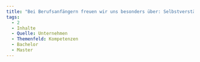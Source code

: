 ```yaml
---
title: "Bei Berufsanfängern freuen wir uns besonders über: Selbstverständnis für Sicherheit und Datenschutz"
tags:
  - 2
  - Inhalte
  - Quelle: Unternehmen
  - Themenfeld: Kompetenzen
  - Bachelor
  - Master
---
```


